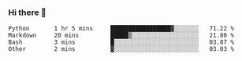 ### Hi there 👋

<!--
**skywalkerwang98/skywalkerwang98** is a ✨ _special_ ✨ repository because its `README.md` (this file) appears on your GitHub profile.

Here are some ideas to get you started:

- 🔭 I’m currently working on ...
- 🌱 I’m currently learning ...
- 👯 I’m looking to collaborate on ...
- 🤔 I’m looking for help with ...
- 💬 Ask me about ...
- 📫 How to reach me: ...
- 😄 Pronouns: ...
- ⚡ Fun fact: ...
-->

<!--START_SECTION:waka-->

```text
Python       1 hr 5 mins     █████████████████▓░░░░░░░   71.22 %
Markdown     20 mins         █████▒░░░░░░░░░░░░░░░░░░░   21.80 %
Bash         3 mins          █░░░░░░░░░░░░░░░░░░░░░░░░   03.87 %
Other        2 mins          ▓░░░░░░░░░░░░░░░░░░░░░░░░   03.03 %
```

<!--END_SECTION:waka-->
